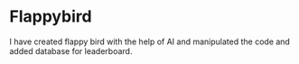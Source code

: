 # Flappybird
I have created flappy bird with the help of AI and manipulated the code and added database for leaderboard.
